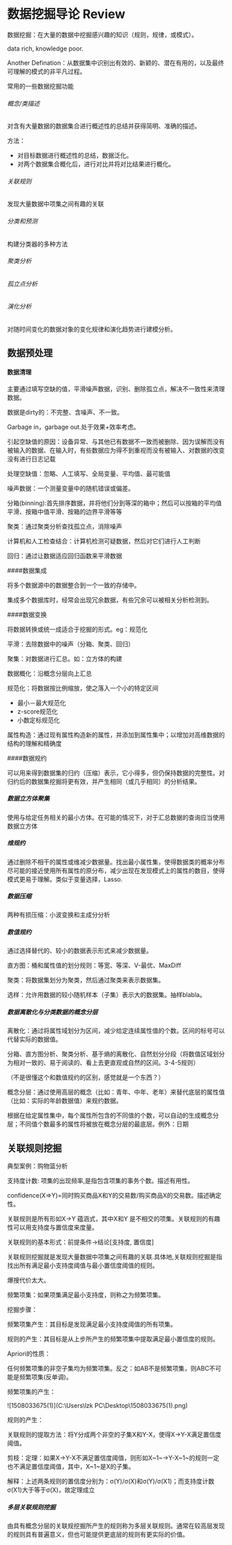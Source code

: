 # 数据挖掘导论 Review

数据挖掘：在大量的数据中挖掘感兴趣的知识（规则，规律，或模式）。

data rich, knowledge poor.

Another Defination：从数据集中识别出有效的、新颖的、潜在有用的，以及最终可理解的模式的非平凡过程。

常用的一些数据挖掘功能

###### 概念/类描述

对含有大量数据的数据集合进行概述性的总结并获得简明、准确的描述。

方法：

- 对目标数据进行概述性的总结，数据泛化。
- 对两个数据集合概化后，进行对比并将对比结果进行概化。

###### 关联规则

发现大量数据中项集之间有趣的关联

###### 分类和预测

构建分类器的多种方法

###### 聚类分析

###### 孤立点分析

###### 演化分析

对随时间变化的数据对象的变化规律和演化趋势进行建模分析。

## 数据预处理

#### 数据清理

主要通过填写空缺的值，平滑噪声数据，识别、删除孤立点，解决不一致性来清理数据。

数据是dirty的：不完整、含噪声、不一致。

Garbage in，garbage out.处于效果+效率考虑。



引起空缺值的原因：设备异常、与其他已有数据不一致而被删除、因为误解而没有被输入的数据、在输入时，有些数据应为得不到重视而没有被输入、对数据的改变没有进行日志记载

处理空缺值：忽略、人工填写、全局变量、平均值、最可能值

噪声数据：一个测量变量中的随机错误或偏差。

分箱(binning):首先排序数据，并将他们分到等深的箱中；然后可以按箱的平均值平滑、按箱中值平滑、按箱的边界平滑等等

聚类：通过聚类分析查找孤立点，消除噪声

计算机和人工检查结合：计算机检测可疑数据，然后对它们进行人工判断

回归：通过让数据适应回归函数来平滑数据

####数据集成

将多个数据源中的数据整合到一个一致的存储中。

集成多个数据库时，经常会出现冗余数据，有些冗余可以被相关分析检测到。

####数据变换

将数据转换或统一成适合于挖掘的形式。eg：规范化

平滑：去除数据中的噪声（分箱、聚类、回归）

聚集：对数据进行汇总。如：立方体的构建

数据概化：沿概念分层向上汇总

规范化：将数据按比例缩放，使之落入一个小的特定区间

- 最小－最大规范化
- z-score规范化
- 小数定标规范化

属性构造：通过现有属性构造新的属性，并添加到属性集中；以增加对高维数据的结构的理解和精确度

####数据规约

可以用来得到数据集的归约（压缩）表示，它小得多，但仍保持数据的完整性。对归约后的数据集挖掘将更有效，并产生相同（或几乎相同）的分析结果。

##### 数据立方体聚集

使用与给定任务相关的最小方体。在可能的情况下，对于汇总数据的查询应当使用数据立方体

##### 维规约

通过删除不相干的属性或维减少数据量。找出最小属性集，使得数据类的概率分布尽可能的接近使用所有属性的原分布，减少出现在发现模式上的属性的数目，使得模式更易于理解。类似于变量选择，Lasso.

##### 数据压缩

两种有损压缩：小波变换和主成分分析

##### 数值规约

通过选择替代的、较小的数据表示形式来减少数据量。

直方图：桶和属性值的划分规则：等宽、等深、V-最优、MaxDiff

聚类：将数据集划分为聚类，然后通过聚类来表示数据集。

选样：允许用数据的较小随机样本（子集）表示大的数据集。抽样blabla。

##### 数据离散化与分类数据的概念分层

离散化：通过将属性域划分为区间，减少给定连续属性值的个数。区间的标号可以代替实际的数据值。

分箱、直方图分析、聚类分析、基于熵的离散化、自然划分分段（将数值区域划分为相对一致的、易于阅读的、看上去更直观或自然的区间。3-4-5规则）



（不是很懂这个和数值规约的区别，感觉就是一个东西？）

概念分层：通过使用高层的概念（比如：青年、中年、老年）来替代底层的属性值（比如：实际的年龄数据值）来规约数据。

根据在给定属性集中，每个属性所包含的不同值的个数，可以自动的生成概念分层；不同值个数最多的属性将被放在概念分层的最底层。例外：日期

## 关联规则挖掘

典型案例：购物篮分析

支持度计数: 项集的出现频率,是指包含项集的事务个数。描述有用性。

confidence(X⇒Y)=同时购买商品X和Y的交易数/购买商品X的交易数。描述确定性。

关联规则是所有形如X$\rightarrow$Y 蕴涵式，其中X和Y 是不相交的项集。关联规则的有趣性可以用支持度与置信度来度量。

关联规则的基本形式：前提条件$\rightarrow$结论[支持度, 置信度]



关联规则挖掘就是发现大量数据中项集之间有趣的关联.具体地,关联规则挖掘是指找出所有满足最小支持度阈值与最小置信度阈值的规则。

爆搜代价太大。

频繁项集：如果项集满足最小支持度，则称之为频繁项集。

挖掘步骤：

频繁项集产生：其目标是发现满足最小支持度阈值的所有项集。

规则的产生：其目标是从上步所产生的频繁项集中提取满足最小置信度的规则。

Apriori的性质：

任何频繁项集的非空子集均为频繁项集。反之：如AB不是频繁项集，则ABC不可能是频繁项集(反单调)。

频繁项集的产生：

![1508033675(1)](C:\Users\lzk PC\Desktop\1508033675(1).png)

规则的产生：

关联规则的提取方法：将Y分成两个非空的子集X和Y-X，使得X$\rightarrow$Y-X满足置信度阈值。

剪枝：定理：如果X$\rightarrow$Y-X不满足置信度阈值，则形如X~1~$\rightarrow$Y-X~1~的规则一定也不满足置信度阈值，其中，X~1~是X的子集。

解释：上述两条规则的置信度分别为：σ(Y)/σ(X)和σ(Y)/σ(X1)；而支持度计数σ(X1)大于等于σ(X)，故定理成立

##### 多层关联规则挖掘

由具有概念分层的关联规挖掘所产生的规则称为多层关联规则。通常在较高层发现的规则具有普遍意义，但也可能提供更底层的规则有更实际的价值。

